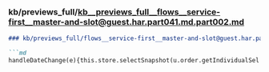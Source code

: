 ### kb/previews_full/kb__previews_full__flows__service-first__master-and-slot@guest.har.part041.md.part002.md

```md
### kb/previews_full/flows__service-first__master-and-slot@guest.har.part041.md (part 002)

```md
handleDateChange(e){this.store.selectSnapshot(u.order.getIndividualSel
```

```

```
